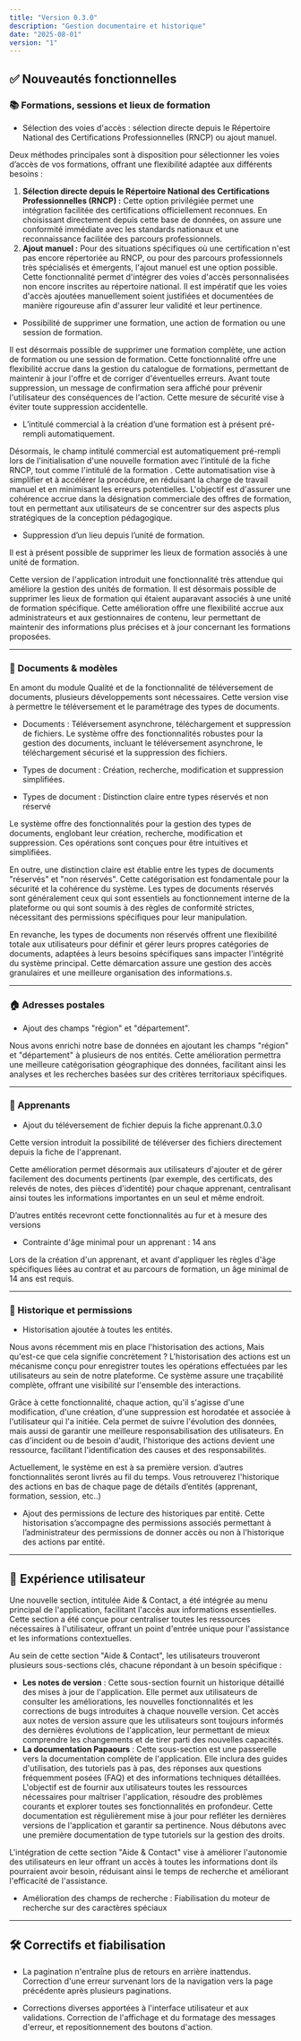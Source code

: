 ```yaml
---
title: "Version 0.3.0"
description: "Gestion documentaire et historique"
date: "2025-08-01"
version: "1"
---
```


## ✅ Nouveautés fonctionnelles

### 📚 Formations, sessions et lieux de formation

- Sélection des voies d'accès : sélection directe depuis le Répertoire National des Certifications Professionnelles (RNCP) ou ajout manuel. 

Deux méthodes principales sont à disposition pour sélectionner les voies d’accès de vos formations, offrant une flexibilité adaptée aux différents besoins :

1. **Sélection directe depuis le Répertoire National des Certifications Professionnelles (RNCP) :** Cette option privilégiée permet une intégration facilitée des certifications officiellement reconnues. En choisissant directement depuis cette base de données, on assure une conformité immédiate avec les standards nationaux et une reconnaissance facilitée des parcours professionnels.   
2. **Ajout manuel :** Pour des situations spécifiques où une certification n'est pas encore répertoriée au RNCP, ou pour des parcours professionnels très spécialisés et émergents, l'ajout manuel est une option possible. Cette fonctionnalité permet d'intégrer des voies d'accès personnalisées non encore inscrites au répertoire national. Il est impératif que les voies d'accès ajoutées manuellement soient justifiées et documentées de manière rigoureuse afin d'assurer leur validité et leur pertinence. 

- Possibilité de supprimer une formation, une action de formation ou une session de formation. 

Il est désormais possible de supprimer une formation complète, une action de formation ou une session de formation. Cette fonctionnalité offre une flexibilité accrue dans la gestion du catalogue de formations, permettant de maintenir à jour l'offre et de corriger d'éventuelles erreurs. Avant toute suppression, un message de confirmation sera affiché pour prévenir l'utilisateur des conséquences de l'action. Cette mesure de sécurité vise à éviter toute suppression accidentelle.

- L’intitulé commercial à la création d’une formation est à présent pré-rempli automatiquement.

Désormais, le champ intitulé commercial est automatiquement pré-rempli lors de l'initialisation d'une nouvelle formation avec l’intitulé de la fiche RNCP, tout comme l'intitulé de la formation . Cette automatisation vise à simplifier et à accélérer la procédure, en réduisant la charge de travail manuel et en minimisant les erreurs potentielles. L'objectif est d'assurer une cohérence accrue dans la désignation commerciale des offres de formation, tout en permettant aux utilisateurs de se concentrer sur des aspects plus stratégiques de la conception pédagogique.

- Suppression d’un lieu depuis l’unité de formation.

Il est à présent possible de supprimer les lieux de formation associés à une unité de formation.

Cette version de l'application introduit une fonctionnalité très attendue qui améliore la gestion des unités de formation. Il est désormais possible de supprimer les lieux de formation qui étaient auparavant associés à une unité de formation spécifique. Cette amélioration offre une flexibilité accrue aux administrateurs et aux gestionnaires de contenu, leur permettant de maintenir des informations plus précises et à jour concernant les formations proposées.

---

### 📄 Documents & modèles

En amont du module Qualité et de la fonctionnalité de téléversement de documents, plusieurs développements sont nécessaires. Cette version vise à permettre le téléversement et le paramétrage des types de documents.

- Documents : Téléversement asynchrone, téléchargement et suppression de fichiers. Le système offre des fonctionnalités robustes pour la gestion des documents, incluant le téléversement asynchrone, le téléchargement sécurisé et la suppression des fichiers.

- Types de document : Création, recherche, modification et suppression simplifiées.  
- Types de document : Distinction claire entre types réservés et non réservé


Le système offre des fonctionnalités pour la gestion des types de documents, englobant leur création, recherche, modification et suppression. Ces opérations sont conçues pour être intuitives et simplifiées.

En outre, une distinction claire est établie entre les types de documents "réservés" et "non réservés". Cette catégorisation est fondamentale pour la sécurité et la cohérence du système. Les types de documents réservés sont généralement ceux qui sont essentiels au fonctionnement interne de la plateforme ou qui sont soumis à des règles de conformité strictes, nécessitant des permissions spécifiques pour leur manipulation. 

En revanche, les types de documents non réservés offrent une flexibilité totale aux utilisateurs pour définir et gérer leurs propres catégories de documents, adaptées à leurs besoins spécifiques sans impacter l'intégrité du système principal. Cette démarcation assure une gestion des accès granulaires et une meilleure organisation des informations.s.

---

### 🏠 Adresses postales

- Ajout des champs "région" et "département". 

Nous avons enrichi notre base de données en ajoutant les champs "région" et "département" à plusieurs de nos entités. Cette amélioration permettra une meilleure catégorisation géographique des données, facilitant ainsi les analyses et les recherches basées sur des critères territoriaux spécifiques.

---

### 👥 Apprenants

- Ajout du téléversement de fichier depuis la fiche apprenant.0.3.0


Cette version introduit la possibilité de téléverser des fichiers directement depuis la fiche de l'apprenant.

Cette amélioration permet désormais aux utilisateurs d'ajouter et de gérer facilement des documents pertinents (par exemple, des certificats, des relevés de notes, des pièces d'identité) pour chaque apprenant, centralisant ainsi toutes les informations importantes en un seul et même endroit. 

D’autres entités recevront cette fonctionnalités au fur et à mesure des versions

- Contrainte d'âge minimal pour un apprenant : 14 ans

Lors de la création d'un apprenant, et avant d'appliquer les règles d'âge spécifiques liées au contrat et au parcours de formation, un âge minimal de 14 ans est requis.

---

### 🔐 Historique et permissions

- Historisation ajoutée à toutes les entités.

Nous avons récemment mis en place l'historisation des actions, Mais qu'est-ce que cela signifie concrètement ? L'historisation des actions est un mécanisme conçu pour enregistrer toutes les opérations effectuées par les utilisateurs au sein de notre plateforme. Ce système assure une traçabilité complète, offrant une visibilité sur l'ensemble des interactions.

Grâce à cette fonctionnalité, chaque action, qu'il s'agisse d'une modification, d'une création, d'une suppression est horodatée et associée à l'utilisateur qui l'a initiée. Cela permet de suivre l'évolution des données, mais aussi de garantir une meilleure responsabilisation des utilisateurs. En cas d'incident ou de besoin d'audit, l'historique des actions devient une ressource, facilitant l'identification des causes et des responsabilités.

Actuellement, le système en est à sa première version. d’autres fonctionnalités seront livrés au fil du temps. Vous retrouverez l'historique des actions en bas de chaque page de détails d’entités (apprenant, formation, session, etc..)

- Ajout des permissions de lecture des historiques par entité. Cette historisation s’accompagne des permissions associés permettant à l’administrateur des permissions de donner accès ou non à l'historique des actions par entité.

---

## 🌟 Expérience utilisateur

Une nouvelle section, intitulée Aide & Contact, a été intégrée au menu principal de l'application, facilitant l'accès aux informations essentielles. Cette section a été conçue pour centraliser toutes les ressources nécessaires à l'utilisateur, offrant un point d'entrée unique pour l'assistance et les informations contextuelles.

Au sein de cette section "Aide & Contact", les utilisateurs trouveront plusieurs sous-sections clés, chacune répondant à un besoin spécifique :

* **Les notes de version** : Cette sous-section fournit un historique détaillé des mises à jour de l'application. Elle permet aux utilisateurs de consulter les améliorations, les nouvelles fonctionnalités et les corrections de bugs introduites à chaque nouvelle version. Cet accès aux notes de version assure que les utilisateurs sont toujours informés des dernières évolutions de l'application, leur permettant de mieux comprendre les changements et de tirer parti des nouvelles capacités.  
* **La documentation Papaours** : Cette sous-section est une passerelle vers la documentation complète de l'application. Elle inclura des guides d'utilisation, des tutoriels pas à pas, des réponses aux questions fréquemment posées (FAQ) et des informations techniques détaillées. L'objectif est de fournir aux utilisateurs toutes les ressources nécessaires pour maîtriser l'application, résoudre des problèmes courants et explorer toutes ses fonctionnalités en profondeur. Cette documentation est régulièrement mise à jour pour refléter les dernières versions de l'application et garantir sa pertinence. Nous débutons avec une première documentation de type tutoriels sur la gestion des droits.


L'intégration de cette section "Aide & Contact" vise à améliorer l'autonomie des utilisateurs en leur offrant un accès à toutes les informations dont ils pourraient avoir besoin, réduisant ainsi le temps de recherche et améliorant l'efficacité de l'assistance.

- Amélioration des champs de recherche : Fiabilisation du moteur de recherche sur des caractères spéciaux 

---

## 🛠️ Correctifs et fiabilisation

- La pagination n'entraîne plus de retours en arrière inattendus. Correction d'une erreur survenant lors de la navigation vers la page précédente après plusieurs paginations.

- Corrections diverses apportées à l'interface utilisateur et aux validations. Correction de l'affichage et du formatage des messages d'erreur, et repositionnement des boutons d'action.
